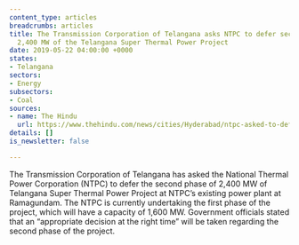 ```yaml
---
content_type: articles
breadcrumbs: articles
title: The Transmission Corporation of Telangana asks NTPC to defer second phase of
  2,400 MW of the Telangana Super Thermal Power Project
date: 2019-05-22 04:00:00 +0000
states:
- Telangana
sectors:
- Energy
subsectors:
- Coal
sources:
- name: The Hindu
  url: https://www.thehindu.com/news/cities/Hyderabad/ntpc-asked-to-defer-phase-ii-of-telangana-power-plant/article27175234.ece
details: []
is_newsletter: false

---
```

The Transmission Corporation of Telangana has asked the National Thermal Power Corporation (NTPC) to defer the second phase of 2,400 MW of Telangana Super Thermal Power Project at NTPC’s existing power plant at Ramagundam. The NTPC is currently undertaking the first phase of the project, which will have a capacity of 1,600 MW. Government officials stated that an “appropriate decision at the right time” will be taken regarding the second phase of the project.
